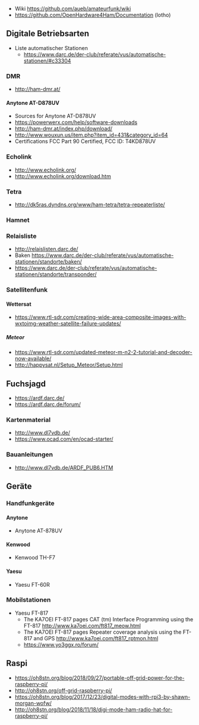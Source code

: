 * Wiki https://github.com/aueb/amateurfunk/wiki
* https://github.com/OpenHardware4Ham/Documentation (lotho)

## Digitale Betriebsarten
* Liste automatischer Stationen 
  * https://www.darc.de/der-club/referate/vus/automatische-stationen/#c33304
  
### DMR
* http://ham-dmr.at/

#### Anytone AT-D878UV
* Sources for Anytone AT-D878UV
 * https://powerwerx.com/help/software-downloads
 * http://ham-dmr.at/index.php/download/
 * http://www.wouxun.us/item.php?item_id=431&category_id=64
 * Certifications 	FCC Part 90 Certified, FCC ID: T4KD878UV
### Echolink
* http://www.echolink.org/
* http://www.echolink.org/download.htm

### Tetra
* http://dk5ras.dyndns.org/www/ham-tetra/tetra-repeaterliste/

### Hamnet

### Relaisliste
* http://relaislisten.darc.de/
* Baken https://www.darc.de/der-club/referate/vus/automatische-stationen/standorte/baken/
* https://www.darc.de/der-club/referate/vus/automatische-stationen/standorte/transponder/


### Satellitenfunk

#### Wettersat
* https://www.rtl-sdr.com/creating-wide-area-composite-images-with-wxtoimg-weather-satellite-failure-updates/

##### Meteor
* https://www.rtl-sdr.com/updated-meteor-m-n2-2-tutorial-and-decoder-now-available/
* http://happysat.nl/Setup_Meteor/Setup.html

## Fuchsjagd
* https://ardf.darc.de/
* https://ardf.darc.de/forum/

### Kartenmaterial
* http://www.dl7vdb.de/
* https://www.ocad.com/en/ocad-starter/

### Bauanleitungen
* http://www.dl7vdb.de/ARDF_PUB6.HTM

## Geräte

### Handfunkgeräte
#### Anytone
* Anytone AT-878UV 
#### Kenwood
*  Kenwood TH-F7
#### Yaesu
*  Yaesu FT-60R
### Mobilstationen
* Yaesu FT-817
  * The KA7OEI FT-817 pages CAT (tm) Interface Programming using the FT-817 http://www.ka7oei.com/ft817_meow.html
  * The KA7OEI FT-817 pages Repeater coverage analysis using the FT-817 and GPS http://www.ka7oei.com/ft817_rptmon.html
  * https://www.yo3ggx.ro/forum/

## Raspi
* https://oh8stn.org/blog/2018/09/27/portable-off-grid-power-for-the-raspberry-pi/
* http://oh8stn.org/off-grid-raspberry-pi/
* https://oh8stn.org/blog/2017/12/23/digital-modes-with-rpi3-by-shawn-morgan-wofw/
* http://oh8stn.org/blog/2018/11/18/digi-mode-ham-radio-hat-for-raspberry-pi/
